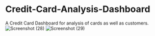 # Credit-Card-Analysis-Dashboard
A Credit Card Dashboard for analysis of cards as well as customers.
![Screenshot (28)](https://github.com/user-attachments/assets/468843da-101f-4ec0-a6b4-77cc17ac90aa)
![Screenshot (29)](https://github.com/user-attachments/assets/4b869dc7-48f1-4368-98e4-05fbfcbe79de)

